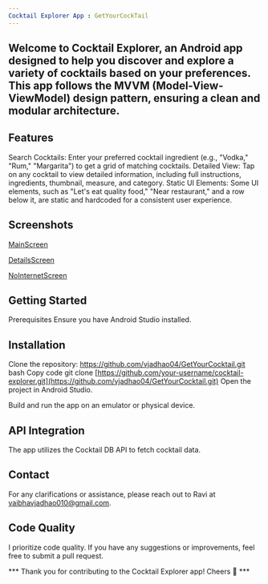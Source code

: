 ```yaml
---
Cocktail Explorer App : GetYourCockTail
---
```

## Welcome to Cocktail Explorer, an Android app designed to help you discover and explore a variety of cocktails based on your preferences. This app follows the MVVM (Model-View-ViewModel) design pattern, ensuring a clean and modular architecture.

## Features
Search Cocktails: Enter your preferred cocktail ingredient (e.g., "Vodka," "Rum," "Margarita") to get a grid of matching cocktails.
Detailed View: Tap on any cocktail to view detailed information, including full instructions, ingredients, thumbnail, measure, and category.
Static UI Elements: Some UI elements, such as "Let's eat quality food," "Near restaurant," and a row below it, are static and hardcoded for a consistent user experience.

## Screenshots

[MainScreen ](https://github.com/vjadhao04/GetYourCocktail/blob/master/Screenshot_20240202_012953.png)

[DetailsScreen](https://github.com/vjadhao04/GetYourCocktail/blob/master/Screenshot_20240202_013020.png)

[NoInternetScreen](https://github.com/vjadhao04/GetYourCocktail/blob/master/Screenshot_20240202_013052.png)

## Getting Started
Prerequisites
Ensure you have Android Studio installed.

## Installation
Clone the repository: https://github.com/vjadhao04/GetYourCocktail.git
bash
Copy code
git clone [https://github.com/your-username/cocktail-explorer.git](https://github.com/vjadhao04/GetYourCocktail.git)
Open the project in Android Studio.

Build and run the app on an emulator or physical device.

## API Integration
The app utilizes the Cocktail DB API to fetch cocktail data.

## Contact
For any clarifications or assistance, please reach out to Ravi at vaibhavjadhao010@gmail.com.

## Code Quality
I prioritize code quality. If you have any suggestions or improvements, feel free to submit a pull request.

*** Thank you for contributing to the Cocktail Explorer app! Cheers 🍹 *** 
